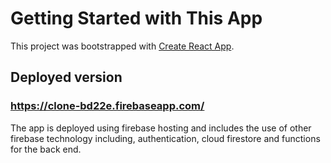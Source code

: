 # Getting Started with This App

This project was bootstrapped with [Create React App](https://github.com/facebook/create-react-app).

## Deployed version

### https://clone-bd22e.firebaseapp.com/

The app is deployed using firebase hosting and includes the use of other firebase technology including, authentication, cloud firestore and functions for the back end.

